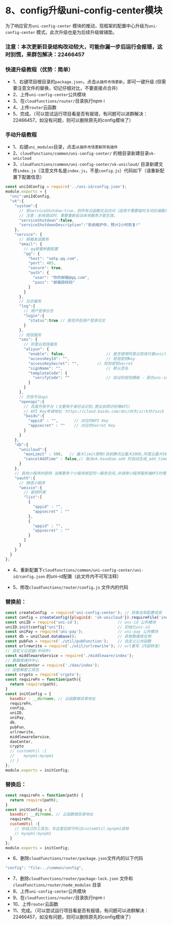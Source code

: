 # 8、config升级uni-config-center模块
 
为了响应官方`uni-config-center` 模块的推动，现框架的配置中心升级为`uni-config-center` 模式。此次升级也是为后续升级做铺垫。

### 注意：本次更新目录结构改动较大，可能你漏一步后运行会报错，这时别慌，来群包解决：22466457
### 快速升级教程（优势：简单）
* 1、右键项目根目录的`package.json`，点击`从插件市场更新`，即可一键升级 (但需要注意文件的替换，切记仔细对比，不要直接点合并)
* 2、上传`uni-config-center`公共模块
* 3、在`cloudfunctions/router/`目录执行npm i 
* 4、上传`router`云函数
* 5、完成。（可以尝试运行项目看是否有报错，有问题可以进群解决：22466457，如没有问题，则可以删除原先的config模块了）

### 手动升级教程
* 1、右键`uni_modules`目录，点击`从插件市场更新所有插件`
* 2、`cloudfunctions/common/uni-config-center/` 的根目录新建目录`vk-unicloud`
* 3、`cloudfunctions/common/uni-config-center/vk-unicloud/` 目录新建文件`index.js`（注意文件名是`index.js`，不是`config.js`）代码如下（请重新配置下配置信息）
```js
const uniIdConfig = require('../uni-id/config.json');
module.exports = {
  "uni":uniIdConfig,
  "vk":{
    "system":{
      // 若serviceShutdow:true，则所有云函数无法访问（适用于需要临时关闭后端服务的情况，如迁移数据）
      // 注意：本地调试时，需要重新启动本地服务才能生效。
      "serviceShutdown":false,
      "serviceShutdownDescription":"系统维护中，预计2小时恢复!"
    },
    "service": {
      // 邮箱发送服务
      "email": {
        // qq邮箱参数配置
        "qq": {
          "host": "smtp.qq.com",
          "port": 465,
          "secure": true,
          "auth": {
            "user": "你的邮箱@qq.com",
            "pass": "邮箱授权码"
          }
        }
      },
      // 日志服务
      "log":{
        // 用户登录日志
        "login":{
          "status":true	// 是否开启用户登录日志
        }
      },
      // 短信服务
      "sms": {
        // 阿里云短信服务
        "aliyun": {
          "enable": false,					// 是否使用阿里云短信代替unicloud短信发送短信验证码
          "accessKeyId": "",				// 短信密钥key
          "accessKeySecret": "",		// 短信密钥secret
          "signName": "", 					// 默认签名
          "templateCode": {
            "verifyCode": ""				// 验证码短信模板 - 配合uni-id需要
          }
        }
      },
      // 开放平台api
      "openapi":{
        // 百度开放平台 (主要用于身份证识别,营业执照识别等API)
        // API Key申请地址：https://cloud.baidu.com/doc/OCR/s/rk3h7xzck 点击右上角注册
        "baidu":{
          "appid" : "",       // 对应的API Key
          "appsecret" : ""    // 对应的Secret Key
        }
      }
    },
    "db":{
      "unicloud":{
        "maxLimit" : 500,	// 最大limit限制(目前腾讯云最大1000,阿里云最大500)
        "cancelAddTime" : false,// 取消vk.baseDao.add 时自动生成_add_time和_add_time_str
      }
    },
    // 其他小程序的密钥 当需要多个小程序绑定同一服务空间,并调用小程序服务端API时需要填写 暂只支持微信小程序
    "oauth":{
      // 微信小程序
      "weixin":{
        // 密钥列表
        "list":[
          {
            "appid" : "",
            "appsecret" : ""
          },
          {
            "appid" : "",
            "appsecret" : ""
          }
        ]
      }
    }
  }
};

```
* 4、重新配置下`cloudfunctions/common/uni-config-center/uni-id/config.json` 的uni-id配置（此文件内不可写注释）

* 5、修改`cloudfunctions/router/config.js` 文件内的代码

### 替换前：
```js
const createConfig  = require('uni-config-center'); // 获取全局配置信息
const config = createConfig({pluginId: 'vk-unicloud'}).requireFile('index.js');
const uniID = require('uni-id');                 // uni-id 公共模块
uniID.init(config["uni"]);                       // 初始化uni-id
const uniPay = require('uni-pay');               // uni-pay 公共模块
const db = uniCloud.database();                  // 获取数据库实例
const pubFun = require('./util/pubFunction');    // 自定义公共函数
const urlrewrite = require('./util/urlrewrite'); // url重写（内部转发）
// 自定义过滤器(中间件)
const middlewareService = require('./middleware/index');
// 数据库操作中心
const daoCenter = require('./dao/index');
// 加密解密工具包
const crypto = require('crypto');
const requireFn = function(path){
  return require(path);
}
const initConfig = {
  baseDir : __dirname, // 云函数根目录地址
  requireFn,
  config,
  uniID,
  uniPay,
  db,
  pubFun,
  urlrewrite,
  middlewareService,
  daoCenter,
  crypto
  // customUtil :{
  // 	mynpm1:mynpm1
  // }
};
module.exports = initConfig;
 ```

### 替换后：

```js
const requireFn = function(path) {
  return require(path);
}
const initConfig = {
  baseDir: __dirname, // 云函数根目录地址
  requireFn,
  customUtil :{
    // 你自己的工具包，写这里后即可听过customUtil.mynpm1调用
    // mynpm1:mynpm1
  }
};
module.exports = initConfig;
```

* 6、删除`cloudfunctions/router/package.json`文件内的以下代码
```js
"config": "file:../common/config",
```
* 7、删除`cloudfunctions/router/package-lock.json` 文件和 `cloudfunctions/router/node_modules` 目录
* 8、上传`uni-config-center`公共模块
* 9、在`cloudfunctions/router/`目录执行npm i 
* 10、上传`router`云函数
* 11、完成。（可以尝试运行项目看是否有报错，有问题可以进群解决：22466457，如没有问题，则可以删除原先的config模块了）



